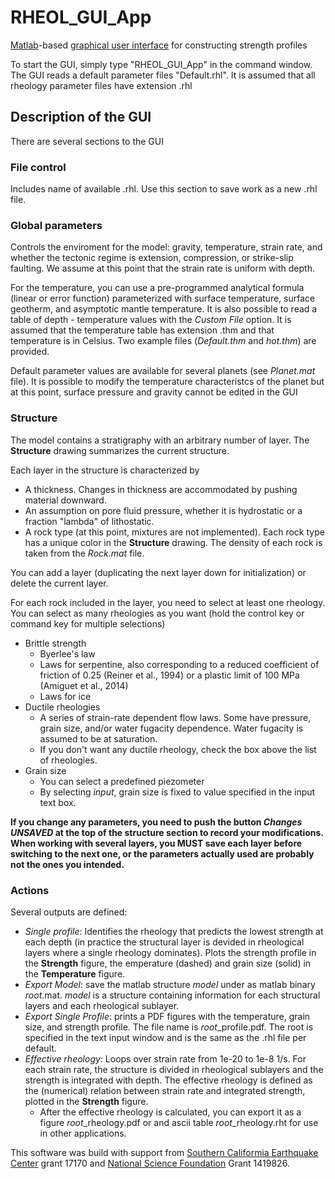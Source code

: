 # RHEOL_GUI_App
[Matlab](https://www.mathworks.com/products/matlab.html)-based [graphical user interface](https://www.mathworks.com/discovery/matlab-gui.html) for constructing strength profiles

To start the GUI, simply type "RHEOL_GUI_App" in the command window.
The GUI reads a default parameter files "Default.rhl". It is assumed that all rheology parameter files have extension .rhl

## Description of the GUI
There are several sections to the GUI
### File control
Includes name of available .rhl. Use this section to save work as a new .rhl file.

### Global parameters
Controls the enviroment for the model: gravity, temperature, strain rate, and whether the tectonic regime is extension, compression, or strike-slip faulting. We assume at this point that the strain rate is uniform with depth.

For the temperature, you can use a pre-programmed analytical formula (linear or error function) parameterized with surface temperature, surface geotherm, and asymptotic mantle temperature. It is also possible to read a table of depth - temperature values with the *Custom File* option. It is assumed that the temperature table has extension .thm and that temperature is in Celsius. Two example files (*Default.thm* and *hot.thm*) are provided.

Default parameter values are available for several planets (see *Planet.mat* file). It is possible to modify the temperature characteristcs of the planet but at this point, surface pressure and gravity cannot be edited in the GUI

### Structure
The model contains a stratigraphy with an arbitrary number of layer. The **Structure** drawing summarizes the current structure. 

Each layer in the structure is characterized by 
* A thickness. Changes in thickness are accommodated by pushing material downward.
* An assumption on pore fluid pressure, whether it is hydrostatic or a fraction "lambda" of lithostatic.
* A rock type (at this point, mixtures are not implemented). Each rock type has a unique color in the **Structure** drawing. The density of each rock is taken from the *Rock.mat* file. 

You can add a layer (duplicating the next layer down for initialization) or delete the current layer. 

For each rock included in the layer, you need to select at least one rheology. You can select as many rheologies as you want (hold the control key or command key for multiple selections)
* Brittle strength
  * Byerlee's law
  * Laws for serpentine, also corresponding to a reduced coefficient of friction of 0.25 (Reiner et al., 1994) or a plastic limit of 100 MPa (Amiguet et al., 2014)
  * Laws for ice
* Ductile rheologies
  * A series of strain-rate dependent flow laws. Some have pressure, grain size, and/or water fugacity dependence. Water fugacity is assumed to be at saturation. 
  * If you don't want any ductile rheology, check the box above the list of rheologies.
* Grain size
  * You can select a predefined piezometer
  * By selecting *input*, grain size is fixed to value specified in the input text box.
  
**If you change any parameters, you need to push the button *Changes UNSAVED* at the top of the structure section to record your modifications. When working with several layers, you MUST save each layer before switching to the next one, or the parameters actually used are probably not the ones you intended.**
  
### Actions
Several outputs are defined:
* *Single profile*: Identifies the rheology that predicts the lowest strength at each depth (in practice the structural layer is devided in rheological layers where a single rheology dominates). Plots the strength profile in the **Strength** figure, the emperature (dashed) and grain size (solid) in the **Temperature** figure.
* *Export Model*: save the matlab structure *model* under as matlab binary *root*.mat. *model* is a structure containing information for each structural layers and each rheological sublayer. 
* *Export Single Profile*: prints a PDF figures with the temperature, grain size, and strength profile. The file name is *root*_profile.pdf. The root is specified in the text input window and is the same as the .rhl file per default. 
* *Effective rheology*: Loops over strain rate from 1e-20 to 1e-8 1/s. For each strain rate, the structure is divided in rheological sublayers and the strength is integrated with depth. The effective rheology is defined as the (numerical) relation between strain rate and integrated strength, plotted in the **Strength** figure.
  * After the effective rheology is calculated, you can export it as a figure *root*_rheology.pdf or and ascii table *root*_rheology.rht for use in other applications.
  
This software was build with support from [Southern Califormia Earthquake Center](https://www.scec.org/) grant 17170 and [National Science Foundation](https://www.nsf.gov/EAR) Grant 1419826.

